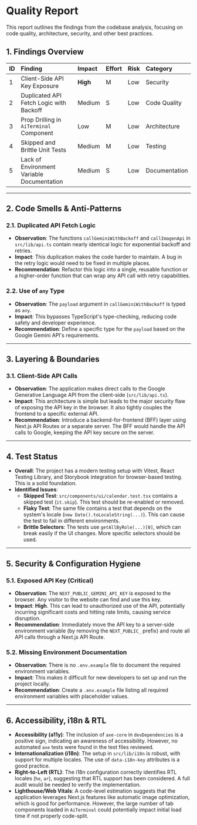 # Quality Report

This report outlines the findings from the codebase analysis, focusing on code quality, architecture, security, and other best practices.

## 1. Findings Overview

| ID  | Finding                                      | Impact      | Effort | Risk   | Category      |
| :-- | :------------------------------------------- | :---------- | :----- | :----- | :------------ |
| 1   | Client-Side API Key Exposure                 | **High**    | M      | Low    | Security      |
| 2   | Duplicated API Fetch Logic with Backoff      | Medium      | S      | Low    | Code Quality  |
| 3   | Prop Drilling in `AiTerminal` Component      | Low         | M      | Low    | Architecture  |
| 4   | Skipped and Brittle Unit Tests               | Medium      | M      | Low    | Testing       |
| 5   | Lack of Environment Variable Documentation   | Medium      | S      | Low    | Documentation |

---

## 2. Code Smells & Anti-Patterns

### 2.1. Duplicated API Fetch Logic
-   **Observation**: The functions `callGeminiWithBackoff` and `callImagenApi` in `src/lib/api.ts` contain nearly identical logic for exponential backoff and retries.
-   **Impact**: This duplication makes the code harder to maintain. A bug in the retry logic would need to be fixed in multiple places.
-   **Recommendation**: Refactor this logic into a single, reusable function or a higher-order function that can wrap any API call with retry capabilities.

### 2.2. Use of `any` Type
-   **Observation**: The `payload` argument in `callGeminiWithBackoff` is typed as `any`.
-   **Impact**: This bypasses TypeScript's type-checking, reducing code safety and developer experience.
-   **Recommendation**: Define a specific type for the `payload` based on the Google Gemini API's requirements.

---

## 3. Layering & Boundaries

### 3.1. Client-Side API Calls
-   **Observation**: The application makes direct calls to the Google Generative Language API from the client-side (`src/lib/api.ts`).
-   **Impact**: This architecture is simple but leads to the major security flaw of exposing the API key in the browser. It also tightly couples the frontend to a specific external API.
-   **Recommendation**: Introduce a backend-for-frontend (BFF) layer using Next.js API Routes or a separate server. The BFF would handle the API calls to Google, keeping the API key secure on the server.

---

## 4. Test Status

-   **Overall**: The project has a modern testing setup with Vitest, React Testing Library, and Storybook integration for browser-based testing. This is a solid foundation.
-   **Identified Issues**:
    -   **Skipped Test**: `src/components/ui/calendar.test.tsx` contains a skipped test (`it.skip`). This test should be re-enabled or removed.
    -   **Flaky Test**: The same file contains a test that depends on the system's locale (`new Date().toLocaleString(...)`). This can cause the test to fail in different environments.
    -   **Brittle Selectors**: The tests use `getAllByRole(...)[0]`, which can break easily if the UI changes. More specific selectors should be used.

---

## 5. Security & Configuration Hygiene

### 5.1. Exposed API Key (Critical)
-   **Observation**: The `NEXT_PUBLIC_GEMINI_API_KEY` is exposed to the browser. Any visitor to the website can find and use this key.
-   **Impact**: **High**. This can lead to unauthorized use of the API, potentially incurring significant costs and hitting rate limits, causing service disruption.
-   **Recommendation**: Immediately move the API key to a server-side environment variable (by removing the `NEXT_PUBLIC_` prefix) and route all API calls through a Next.js API Route.

### 5.2. Missing Environment Documentation
-   **Observation**: There is no `.env.example` file to document the required environment variables.
-   **Impact**: This makes it difficult for new developers to set up and run the project locally.
-   **Recommendation**: Create a `.env.example` file listing all required environment variables with placeholder values.

---

## 6. Accessibility, i18n & RTL

-   **Accessibility (a11y)**: The inclusion of `axe-core` in `devDependencies` is a positive sign, indicating an awareness of accessibility. However, no automated `axe` tests were found in the test files reviewed.
-   **Internationalization (i18n)**: The setup in `src/lib/i18n` is robust, with support for multiple locales. The use of `data-i18n-key` attributes is a good practice.
-   **Right-to-Left (RTL)**: The i18n configuration correctly identifies RTL locales (`he`, `ar`), suggesting that RTL support has been considered. A full audit would be needed to verify the implementation.
-   **Lighthouse/Web Vitals**: A code-level estimation suggests that the application leverages Next.js features like automatic image optimization, which is good for performance. However, the large number of tab components loaded in `AiTerminal` could potentially impact initial load time if not properly code-split.

